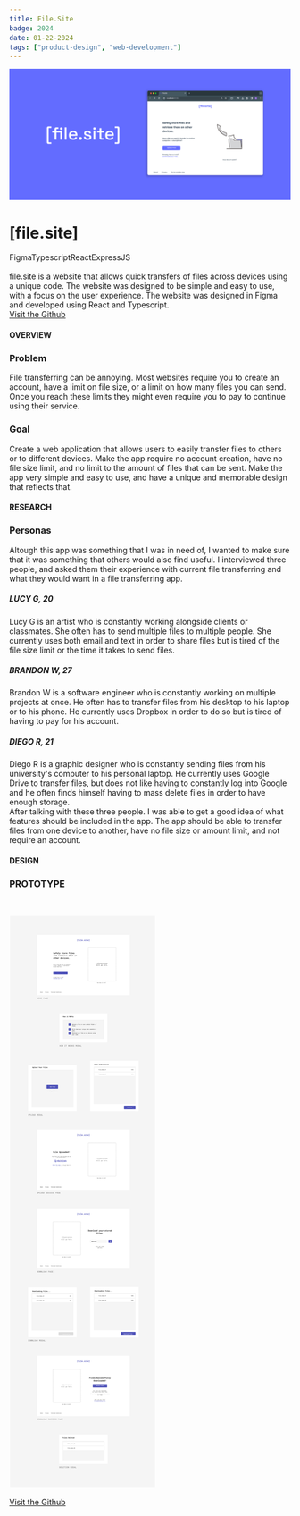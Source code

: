 ```yaml
---
title: File.Site
badge: 2024
date: 01-22-2024
tags: ["product-design", "web-development"]
---
```


![My Image](/images/Projects/filesite/banner.png)

# [file.site]

<div class="center-info"><span class="custom-tag">Figma</span><span class="custom-tag">Typescript</span><span class="custom-tag">React</span><span class="custom-tag">ExpressJS</span></div>

<br/>

<section class="body-text"> file.site is a website that allows quick transfers of files across devices using a unique code. The website was designed to be simple and easy to use, with a focus on the user experience. The website was designed in Figma and developed using React and Typescript.</section>

<div class="center-info"><a href="https://github.com/nicolasprothero/filesite" target="_blank">Visit the Github</a></div>

#### OVERVIEW

### Problem

<section class="body-text">File transferring can be annoying. Most websites require you to create an account, have a limit on file size, or a limit on how many files you can send. Once you reach these limits they might even require you to pay to continue using their service.</section>

### Goal

<section class="body-text">Create a web application that allows users to easily transfer files to others or to different devices. Make the app require no account creation, have no file size limit, and no limit to the amount of files that can be sent. Make the app very simple and easy to use, and have a unique and memorable design that reflects that.</section>

#### RESEARCH

### Personas

<section class="body-text">Altough this app was something that I was in need of, I wanted to make sure that it was something that others would also find useful. I interviewed three people, and asked them their experience with current file transferring and what they would want in a file transferring app.</section>

##### LUCY G, 20

<section class="body-text">Lucy G is an artist who is constantly working alongside clients or classmates. She often has to send multiple files to multiple people. She currently uses both email and text in order to share files but is tired of the file size limit or the time it takes to send files.</section>


##### BRANDON W, 27

<section class="body-text">Brandon W is a software engineer who is constantly working on multiple projects at once. He often has to transfer files from his desktop to his laptop or to his phone. He currently uses Dropbox in order to do so but is tired of having to pay for his account.</section>


##### DIEGO R, 21

<section class="body-text">Diego R is a graphic designer who is constantly sending files from his university's computer to his personal laptop. He currently uses Google Drive to transfer files, but does not like having to constantly log into Google and he often finds himself having to mass delete files in order to have enough storage.</section>

<section class="body-text">After talking with these three people. I was able to get a good idea of what features should be included in the app. The app should be able to transfer files from one device to another, have no file size or amount limit, and not require an account.</section>

#### DESIGN

### PROTOTYPE

<br/>

![My Image](/images/Projects/filesite/genuinelyMassiveImage.png)

<div class="center-info"><a href="https://github.com/nicolasprothero/filesite" target="_blank">Visit the Github</a></div>
